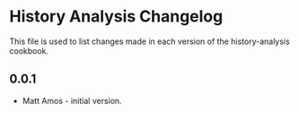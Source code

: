 History Analysis Changelog
==========================

This file is used to list changes made in each version of the history-analysis cookbook.

0.0.1
-----
- Matt Amos - initial version.
